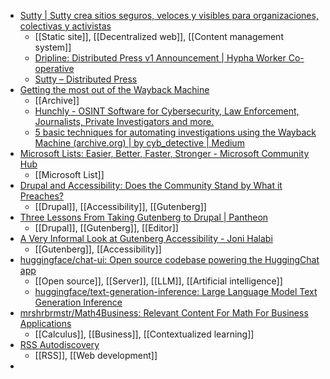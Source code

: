 - [Sutty | Sutty crea sitios seguros, veloces y visibles para organizaciones, colectivas y activistas](https://sutty.nl/en/)
	- [[Static site]], [[Decentralized web]], [[Content management system]]
	- [Dripline: Distributed Press v1 Announcement | Hypha Worker Co-operative](https://hypha.coop/dripline/distributed-press-v1-announcement/)
	- [Sutty – Distributed Press](https://docs.distributed.press/deployment/sutty)
- [Getting the most out of the Wayback Machine](https://digitalinvestigations.substack.com/p/getting-the-most-out-of-the-wayback)
	- [[Archive]]
	- [Hunchly - OSINT Software for Cybersecurity, Law Enforcement, Journalists, Private Investigators and more.](https://www.hunch.ly/)
	- [5 basic techniques for automating investigations using the Wayback Machine (archive.org) | by cyb_detective | Medium](https://medium.com/@cyb_detective/5-basic-techniques-for-automating-investigations-using-the-wayback-machine-archive-org-3d1f2b8247d2)
- [Microsoft Lists: Easier, Better, Faster, Stronger - Microsoft Community Hub](https://techcommunity.microsoft.com/t5/microsoft-365-blog/microsoft-lists-easier-better-faster-stronger/ba-p/3806075)
	- [[Microsoft List]]
- [Drupal and Accessibility: Does the Community Stand by What it Preaches?](https://www.srijan.net/resources/blog/community-stand-what-preaches)
	- [[Drupal]], [[Accessibility]], [[Gutenberg]]
- [Three Lessons From Taking Gutenberg to Drupal | Pantheon](https://pantheon.io/blog/three-lessons-taking-gutenberg-drupal)
	- [[Drupal]], [[Gutenberg]], [[Editor]]
- [A Very Informal Look at Gutenberg Accessibility - Joni Halabi](https://jhalabi.com/blog/a-very-informal-look-at-gutenberg-accessibility)
	- [[Gutenberg]], [[Accessibility]]
- [huggingface/chat-ui: Open source codebase powering the HuggingChat app](https://github.com/huggingface/chat-ui)
	- [[Open source]], [[Server]], [[LLM]], [[Artificial intelligence]]
	- [huggingface/text-generation-inference: Large Language Model Text Generation Inference](https://github.com/huggingface/text-generation-inference)
- [mrshrbrmstr/Math4Business: Relevant Content For Math For Business Applications](https://github.com/mrshrbrmstr/Math4Business)
	- [[Calculus]], [[Business]], [[Contextualized learning]]
- [RSS Autodiscovery](https://www.rssboard.org/rss-autodiscovery)
	- [[RSS]], [[Web development]]
-